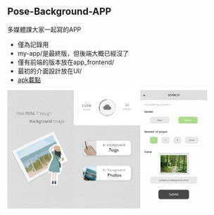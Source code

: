 ## Pose-Background-APP

多媒體課大家一起寫的APP
- 僅為記錄用
- my-app/是最終版，但後端大概已經沒了
- 僅有前端的版本放在app_frontend/
- 最初的介面設計放在UI/
- [apk載點](https://drive.google.com/file/d/1d2I0xDEwWY8pKdZCBY7v1Hex2JqPL0eo/view?usp=sharing)  

<div>
  <img src="https://raw.githubusercontent.com/Charl0tte19/Pose-Background-APP/master/UI/00_loading.png" width="30%"/><img src="https://raw.githubusercontent.com/Charl0tte19/Pose-Background-APP/master/UI/01_index.png" width="30%"/><img src="https://raw.githubusercontent.com/Charl0tte19/Pose-Background-APP/master/UI/03_by_photo.png" width="30%"/>
</div>
